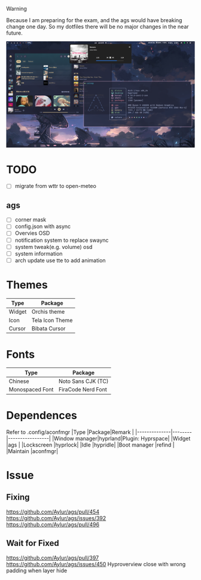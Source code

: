 > [!WARNING]
> Because I am preparing for the exam, and the ags would have breaking change one day.
> So my dotfiles there will be no major changes in the near future.

![screenshot](.dotfiles/assets/screenshot.png)
# TODO
- [ ] migrate from wttr to open-meteo
## ags
- [ ] corner mask
- [ ] config.json with async
- [ ] Overvies OSD
- [ ] notification system to replace swaync
- [ ] system tweak(e.g. volume) osd
- [ ] system information
- [ ] arch update use tte to add animation

# Themes
|Type  |Package        |
|------|---------------|
|Widget|Orchis theme   |
|Icon  |Tela Icon Theme|
|Cursor|Bibata Cursor  |

# Fonts
|Type           |Package           |
|---------------|------------------|
|Chinese        |Noto Sans CJK (TC)|
|Monospaced Font|FiraCode Nerd Font|

# Dependences
Refer to .config/aconfmgr
|Type           |Package|Remark           |
|--------------|--------|-----------------|
|Window manager|hyprland|Plugin: Hyprspace|
|Widget        |ags     |
|Lockscreen    |hyprlock|
|Idle          |hypridle|
|Boot manager  |refind  |
|Maintain      |aconfmgr|

# Issue
## Fixing
https://github.com/Aylur/ags/pull/454
https://github.com/Aylur/ags/issues/392
https://github.com/Aylur/ags/pull/496
## Wait for Fixed
https://github.com/Aylur/ags/pull/397
https://github.com/Aylur/ags/issues/450
Hyproverview close with wrong padding when layer hide
